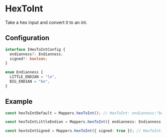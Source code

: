 # HexToInt

Take a hex input and convert it to an int.

## Configuration

```ts
interface IHexToIntConfig {
  endianness?: Endianness;
  signed?: boolean;
}

enum Endianness {
  LITTLE_ENDIAN = "le",
  BIG_ENDIAN = "be",
}
```

## Example

```ts
const hexToIntDefault = Mappers.hexToInt(); // HexToInt: endianness:"be"|signed:false

const hexToIntLittleEndian = Mappers.hexToInt({ endianness: Endianness.LITTLE_ENDIAN }) // HexToInt: endianness:"le"|signed:false

const hextoIntSigned = Mappers.hexToInt({ signed: true }); // HexToInt: endianness:"be"|signed:true
```